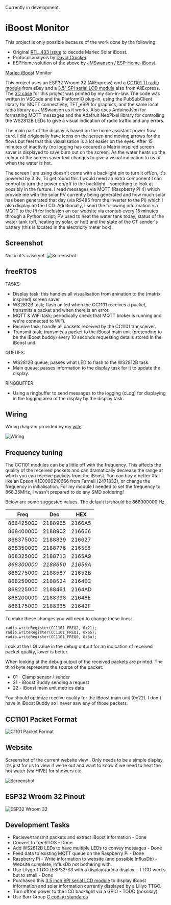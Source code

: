 Currently in development. 

# iBoost Monitor

This project is only possible because of the work done by the following:
- Original [RTL_433 issue](https://github.com/merbanan/rtl_433/issues/1739) to decode Marlec Solar iBoost.
- Protocol analysis by [David Crocker](https://miscsolutions.wordpress.com/2022/10/02/home-energy-management-system-part-2-hacking-the-iboost-protocol/).
- ESPHome solution of the above by [JMSwanson / ESP-Home-iBoost](https://github.com/JNSwanson/ESP-Home-iBoost). 

[Marlec iBoost](https://www.marlec.co.uk/product/solar-iboost/) Monitor 

This project uses an ESP32 Wroom 32 (AliExpress) and a [CC1101 TI radio module](https://www.ti.com/lit/ds/symlink/cc1100.pdf) from eBay and a [3.5" SPI serial LCD module](https://www.aliexpress.us/item/1005001999296476.html) also from AliExpress.  The [3D case](https://www.thingiverse.com/thing:4947913) for this project was printed by my son-in-law.  The code was written in VSCode and the PlatformIO plug-in, using the PubSubClient library for MQTT connectivity, TFT_eSPI for graphics, and the same local radio library as JMSwanson as it works.  Also uses ArduinoJson for formatting MQTT messages and the Adafruit NeoPixel library for controlling the WS2812B LEDs to give a visual indication of radio traffic and any errors.

The main part of the display is based on the home assistant power flow card.  I did origionally have icons on the screen and moving arrows for the flows but feel that this visualisation is a lot easier on the eyes.  After 15 minutes of inactivity (no logging has occured) a Matrix inspired screen saver is displayed to save burn out on the screen.  As the water heats up the colour of the screen saver text changes to give a visual indication to us of when the water is hot.  

The screen I am using doesn't come with a backlight pin to turn it off/on, it's powered by 3.3v.  To get round this I would need an extra component I can control to turn the power on/off to the backlight - something to look at possibly in the furture.  I read messages via MQTT (Raspberry Pi 4) which provide me with the solar PV currently being generated and how much solar has been generated that day (via RS485 from the inverter to the Pi) which I also display on the LCD.  Additionally, I send the following information via MQTT to the Pi for inclusion on our website via crontab every 15 minutes through a Python script; PV used to heat the water tank today, status of the water tank (off, heating by solar, or hot) and the state of the CT sender's battery (this is located in the electricity meter box).

## Screenshot
Not in it's case yet.
![Screenshot](./images/emon-display.jpg)

## freeRTOS 
TASKS:
- Display task; this handles all visualisation from anination to the (matrix inspired) screen saver.
- WS2812B task; flash an led when the CC1101 receives a packet, transmits a packet and when there is an error.
- MQTT & WiFi task; periodically check that MQTT broker is running and we're connected to WiFi.
- Receive task; handle all packets received by the CC1101 transceiver.
- Transmit task; transmits a packet to the iBoost main unit (pretending to be the iBoost buddy) every 10 seconds requesting details stored in the iBoost unit.

QUEUES:
- WS2812B queue; passes what LED to flash to the WS2812B task.
- Main queue; passes information to the display task for it to update the display.

RINGBUFFER:
- Using a ringbuffer to send messages to the logging (cLog) for displaying in the logging area of the display by the display task.

## Wiring 
Wiring diagram provided by my [wife](https://www.redbubble.com/people/quirkytales/shop?artistUserName=quirkytales&collections=1925754&iaCode=all-departments&sortOrder=relevant).

![Wiring](./images/iBoostMonitor.png)

## Frequency tuning

The CC1101 modules can be a little off with the frequency.  This affects the quality of the received packets and can dramatically decrease the range at which you can receive packets from the iBoost.
You can buy a better Xtal like an Epson X1E0000210666 from Farnell (2471832), or change the frequency in initialisation. For my module I needed to set the frequency to 868.35MHz, I wasn't prepared to do any SMD soldering!

Below are some suggested values.  The default is/should be 868300000 Hz.

|    Freq   | Dec     | HEX    |
|:---------:|---------|--------|
| 868425000 | 2188965 | 2166A5 |
| 868400000 | 2188902 | 216666 |
| 868375000 | 2188839 | 216627 |
| 868350000 | 2188776 | 2165E8 |
| 868325000 | 2188713 | 2165A9 |
| *868300000* | *2188650* | *21656A* |
| 868275000 | 2188587 | 21652B |
| 868250000 | 2188524 | 2164EC |
| 868225000 | 2188461 | 2164AD |
| 868200000 | 2188398 | 21646E |
| 868175000 | 2188335 | 21642F |


To make these changes you will need to change these lines:
```
radio.writeRegister(CC1101_FREQ2, 0x21);
radio.writeRegister(CC1101_FREQ1, 0x65);
radio.writeRegister(CC1101_FREQ0, 0x6a);
```

Look at the LQI value in the debug output for an indication of received packet quality, lower is better.  

When looking at the debug output of the received packets are printed. The third byte represents the source of the packet:
- 01 - Clamp sensor / sender
- 21 - iBoost Buddy sending a request
- 22 - iBoost main unit metrics data

You should optimize receive quality for the iBoost main unit (0x22). I don't have in iBoost Buddy so I never saw any of those packets.

## CC1101 Packet Format

![C1101 Packet Format](./images/cc1101-packet-format.png)

## Website

Screenshot of the current website view .  Only needs to be a simple display, it's just for us to view if we're out and want to know if we need to heat the hot water (via HIVE) for showers etc.

![Screenshot](./images/website.png)

## ESP32 Wroom 32 Pinout

![ESP32 Wroom 32](./images/ESP32-pinout-30pins.png)

## Development Tasks

- Recieve/transmit packets and extract iBoost information - Done
- Convert to freeRTOS - Done
- Add WS2812B LEDs to have multiple LEDs to convey messages - Done
- Feed data to existing MQTT queue on the Raspberry Pi - Done
- Raspberry Pi - Write information to website (and possible InfluxDb) - Website complete, InfluxDb not bothering with.
- Use Lilygo TTGO (ESP32-S3 with a display)/add a display - TTGO works but to small - Done
- Purchased this [3.5 inch SPI serial LCD module]() to display iBoost information and solar information currently displayed by a Lillyo TTGO. 
- Turn off/on power to the LCD backlight via a GPIO - TODO (possibly)
- Use Barr Group [C coding standards](https://barrgroup.com/sites/default/files/barr_c_coding_standard_2018.pdf)